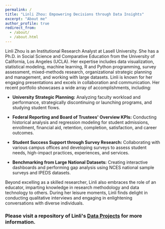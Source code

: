 ```yaml
---
permalink: /
title: "Linli Zhou: Empowering Decisions through Data Insights"
excerpt: "About me"
author_profile: true
redirect_from: 
  - /about/
  - /about.html
---
```

Linli Zhou is an Institutional Research Analyst at Lasell University. She has a Ph.D. in Social Science and Comparative Education from the University of California, Los Angeles (UCLA). Her expertise includes data visualization, statistical modeling, machine learning, R and Python programming, survey assessment, mixed-methods research, organizational strategic planning and management, and working with large datasets. Linli is known for her engaging presentations and excels in collaboration and communication. Her recent portfolio showcases a wide array of accomplishments, including:

- **University Strategic Planning:** Analyzing faculty workload and performance, strategically discontinuing or launching programs, and studying student flows.

- **Federal Reporting and Board of Trustees' Overview KPIs:** Conducting historical analysis and regression modeling for student admissions, enrollment, financial aid, retention, completion, satisfaction, and career outcomes.

- **Student Success Support through Survey Research:** Collaborating with various campus offices and developing surveys to assess student needs, high-impact practices, experiences, and services.

- **Benchmarking from Large National Datasets:** Creating interactive dashboards and performing gap analysis using NCES national sample surveys and IPEDS datasets.

Beyond excelling as a skilled researcher, Linli also embraces the role of an educator, imparting knowledge in research methodology and data technology to others. During her leisure moments, Linli finds delight in conducting qualitative interviews and engaging in enlightening conversations with diverse individuals.


### Please visit a repository of Linli's [Data Projects](https://github.com/ZhouLinli/RCodes4DataAnalystics) for more information.

<!--**|Topics|Methodology|-->
<!--**|--------|------|-->
<!--**|[Program Evaluation](https://github.com/ZhouLinli/IR-Projects/blob/main/Survey%20Assessment/BAMsurvey.pdf)|Data Visualization (Infographics)|-->
<!--**|[Satisfaction Studies](https://github.com/ZhouLinli/IR-Projects/blob/main/Survey%20Assessment/ParentSurvey.pdf)|Survey Design and Analysis|-->



<!--hide below-->
<!--format is: | []()    |  |    |-->

<!--**| [Faculty Tenure](https://ym205k-linli.shinyapps.io/FacultyTenureAnalysis/)    | Interactive Viz (R Shiny)   | How has the proportion of tenure-line faculty changed during 2016-2021 for faculty with different rank, racial, sex, and across departments?    |-->

<!--**| [Data Integrity](https://github.com/ZhouLinli/IR-Projects/blob/main/Program%20Evaluation/LMSCanvasAccuracy.md)    | Database Cross-checking  | Validating Data in the learning management system Canvas and Registrar database   |-->

<!--**| [Impact of Placement](https://github.com/ZhouLinli/IR-Projects/blob/main/Data%20Reporting/AggregateData.Viz.md)    | Course Evaluation | How did the change in placement methods impact placement into transfer-level English?                          |-->
<!--**| [Major/Minor Courses](https://github.com/ZhouLinli/IR-Projects/blob/main/Program%20Evaluation/CourseReq.md)     | WebScrapping for Data Collection   | Automatically extract data about university major requirement on website                         |-->



<!--**### Please visit Linli's [Github](https://github.com/ZhouLinli/IR-Projects) for a full list of research projects and analysis details

<!--**[RPubs: Coding/Programming](https://rpubs.com/llz1722)**
<!--**[Tableau: Data visualization](https://tinyurl.com/LinlisTableau)**



<!--**[Publication](https://tinyurl.com/LinliScholar)**
<!--[Resume](https://www.linkedin.com/in/linlizhou/)

<!--[Blog(Chinese)](https://tinyurl.com/LinliDataScienceBlog)-->
<!--[Blog(English)](https://medium.com/@linlizhou.fm)
<!-- [Youtube](https://tinyurl.com/LinliYoutube) -->
